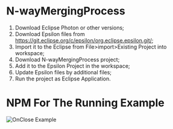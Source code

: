# N-wayMergingProcess
1) Download Eclipse Photon or other versions;
2) Download Epsilon files from https://git.eclipse.org/c/epsilon/org.eclipse.epsilon.git/;
3) Import it to the Eclipse from File>import>Existing Project into workspace;
4) Download N-wayMergingProcess project; 
5) Add it to the Epsilon Project in the workspace;
6) Update Epsilon files by additional files;
7) Run the project as Eclipse Application.

# NPM For The Running Example
![OnClose Example](RunningExample/NMP.gif)
